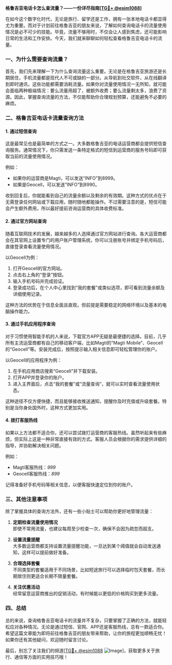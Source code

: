 **格鲁吉亚电话卡怎么查流量？——一份详尽指南[[TG💪+ @esim1088](https://t.me/s/esim1088)]**

在如今这个数字化时代，无论是旅行、留学还是工作，拥有一张本地电话卡都显得尤为重要。而对于计划前往格鲁吉亚的朋友来说，了解如何查询电话卡的流量使用情况是必不可少的技能。毕竟，流量不够用时，不仅会让人感到焦虑，还可能影响日常的生活和工作安排。今天，我们就来聊聊如何轻松查看格鲁吉亚电话卡的流量。

### 一、为什么需要查询流量？

首先，我们先来理解一下为什么查询流量这么重要。无论是在格鲁吉亚旅游还是长期居住，手机流量都是现代人不可或缺的一部分。从导航到社交软件，从在线翻译到即时通讯，这些功能都需要消耗流量。如果你对流量使用情况一无所知，就可能会面临两种极端情况：要么流量用超了，被额外收费；要么流量剩太多，浪费了资源。因此，掌握查询流量的方法，不仅能帮助你合理规划预算，还能避免不必要的麻烦。

### 二、格鲁吉亚电话卡流量查询方法

#### 1. **通过短信查询**
这是最常见也是最简单的方式之一。大多数格鲁吉亚的电话运营商都会提供短信查询服务。通常情况下，你只需发送一条特定格式的短信到运营商的服务号码即可获取当前的流量使用情况。

例如：
- 如果你的运营商是Magti，可以发送“INFO”到8999。
- 如果是Geocell，可以发送“INFO”到8990。

收到回复后，你就能看到自己的流量余额以及剩余的有效期。这种方式的优点在于无需登录任何网站或下载应用，随时随地都能操作。不过需要注意的是，短信可能会产生额外费用，所以最好提前咨询运营商的具体收费标准。

#### 2. **通过官方网站查询**
随着互联网技术的发展，越来越多的人选择通过官方网站进行查询。各大运营商都会在其官网上设置专门的用户账户管理系统，你可以注册账号并绑定手机号码后，直接登录查看流量使用情况。

以Geocell为例：
1. 打开Geocell的官方网站。
2. 点击右上角的“登录”按钮。
3. 输入手机号码并完成验证。
4. 登录成功后，在个人中心里找到“我的套餐”或类似选项，即可看到流量余额及详细使用记录。

这种方法的优势在于信息全面且直观，但前提是需要稳定的网络环境以及基本的电脑操作能力。

#### 3. **通过手机应用程序查询**
对于习惯使用智能手机的人来说，下载官方APP无疑是最便捷的选择。目前，几乎所有主流运营商都有自己的移动客户端，比如Magti的“Magti Mobile”、Geocell的“Geocell”等。安装完成后，按照提示输入相关信息即可轻松管理你的账户。

以Geocell的应用程序为例：
1. 在手机应用商店搜索“Geocell”并下载安装。
2. 打开APP并登录你的账户。
3. 进入主界面后，点击“我的套餐”或“流量查询”，就可以实时查看流量使用状态。

这种途径不仅方便快捷，而且能够接收推送通知，提醒你及时充值或升级套餐。特别是当你身处国外时，这种方式更加实用。

#### 4. **拨打客服热线**
如果以上方法都不适合你，还可以尝试拨打运营商的客服热线。虽然听起来有些麻烦，但实际上这是一种非常直接有效的方式。客服人员会根据你的需求提供详细的指导，并协助解决相关问题。

例如：
- Magti客服热线：*999*
- Geocell客服热线：*899*

记得准备好手机号码等相关信息，以便客服快速定位到你的账户。

### 三、其他注意事项

除了掌握具体的查询方法外，还有一些小贴士可以帮助你更好地管理流量：

1. **定期检查流量使用情况**  
   即使不常用流量，也建议每周至少检查一次，确保不会因为疏忽而超支。

2. **设置流量提醒**  
   大多数运营商都支持设置流量提醒功能，一旦达到某个阈值就会自动发送通知，这样可以提前做好准备。

3. **合理选择套餐**  
   不同类型的套餐适用于不同场景，比如短途旅行可以选择临时包天套餐，而长期居住则更适合长期不限量套餐。

4. **关注优惠活动**  
   经常留意运营商推出的促销活动，有时候能以更低的价格购买到更多流量。

### 四、总结

总的来说，查询格鲁吉亚电话卡的流量并不复杂，只要掌握了正确的方法，就能轻松应对各种情况。无论是通过短信、官网、APP还是客服热线，总有一款适合你。希望这篇文章能为即将前往格鲁吉亚的朋友带来帮助，让你的旅程更加顺畅无忧！如果你还有其他疑问，欢迎随时留言讨论。

最后，别忘了关注我们的频道[[TG💪+ @esim1088](https://t.me/s/esim1088) ![Image](https://i.postimg.cc/4NQfJmqS/Snipaste-2025-05-13-00-14-12.png)]，获取更多关于旅行、通信等方面的实用技巧哦！